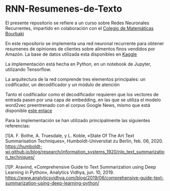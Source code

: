 # RNN-Resumenes-de-Texto

El presente repositorio se refiere a un curso sobre Redes Neuronales Recurrentes, impartido en colaboración con el [Colegio de Matemáticas Bourbaki](https://www.colegio-bourbaki.com/) 

En este repositorio se implementa una red neuronal recurrente para obtener resumenes de opiniones de clientes sobre alimentos finos vendidos por Amazón. La base de datos utilizada esta disponibles en [Kaggle](https://www.kaggle.com/snap/amazon-fine-food-reviews)

La implementación está hecha en Python, en un notebook de Jupyter, utilizando Tensorflow.

La arquitectura de la red comprende tres elementos principales: un codificador, un decodificador y un módulo de atención 

Tanto el codificador como el decodificador requieren que los vectores de entrada pasen por una capa de embedding, en las que se utiliza el modelo word2vec preentrenado con el corpus Google News, mismo que está disponible [este enlace](https://drive.google.com/file/d/0B7XkCwpI5KDYNlNUTTlSS21pQmM/edit?resourcekey=0-wjGZdNAUop6WykTtMip30g)

Para la implementación se han utilizado principalmente las siguientes referencias:

[1]A. F. Bothe, A. Truesdale, y L. Koble, «State Of The Art Text Summarisation Techniques», Humboldt-Universitat zu Berlin, feb. 06, 2020. https://humboldt-wi.github.io/blog/research/information_systems_1920/nlp_text_summarization_techniques/

[1]P. Aravind, «Comprehensive Guide to Text Summarization using Deep Learning in Python», Analytics Vidhya, jun. 10, 2019. https://www.analyticsvidhya.com/blog/2019/06/comprehensive-guide-text-summarization-using-deep-learning-python/ 





